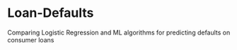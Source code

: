 # Loan-Defaults
Comparing Logistic Regression and ML algorithms for predicting defaults on consumer loans
